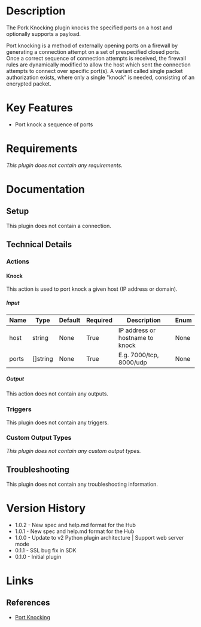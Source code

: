 # Description

The Pork Knocking plugin knocks the specified ports on a host and optionally supports a payload.

Port knocking is a method of externally opening ports on a firewall by generating a connection attempt on a set of prespecified closed ports. Once a correct sequence of connection attempts is received, the firewall rules are dynamically modified to allow the host which sent the connection attempts to connect over specific port(s). A variant called single packet authorization exists, where only a single "knock" is needed, consisting of an encrypted packet.

# Key Features

* Port knock a sequence of ports

# Requirements

_This plugin does not contain any requirements._

# Documentation

## Setup

This plugin does not contain a connection.

## Technical Details

### Actions

#### Knock

This action is used to port knock a given host (IP address or domain).

##### Input

|Name|Type|Default|Required|Description|Enum|
|----|----|-------|--------|-----------|----|
|host|string|None|True|IP address or hostname to knock|None|
|ports|[]string|None|True|E.g. 7000/tcp, 8000/udp|None|

##### Output

This action does not contain any outputs.

### Triggers

This plugin does not contain any triggers.

### Custom Output Types

_This plugin does not contain any custom output types._

## Troubleshooting

This plugin does not contain any troubleshooting information.

# Version History

* 1.0.2 - New spec and help.md format for the Hub
* 1.0.1 - New spec and help.md format for the Hub
* 1.0.0 - Update to v2 Python plugin architecture | Support web server mode
* 0.1.1 - SSL bug fix in SDK
* 0.1.0 - Initial plugin

# Links

## References

* [Port Knocking](https://en.wikipedia.org/wiki/Port_knocking)

